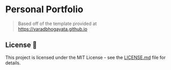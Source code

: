 # Personal Portfolio
> Based off of the template provided at https://varadbhogayata.github.io

## License 📄
This project is licensed under the MIT License - see the [LICENSE.md](./LICENSE) file for details.
